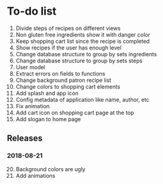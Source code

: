 To-do list
================================================================================

  1. Divide steps of recipes on different views
  4. Non gluten free ingredients show it with danger color
  5. Keep shopping cart list since the recipe is completed
  6. Show recipes if the user has enough level
  7. Change database structure to group by sets ingredients
  8. Change database structure to group by sets steps
 13. User model
 15. Extract errors on fields to functions
 16. Change background patron recipe list 
 18. Change colors to shopping cart elements
 19. Add splash and app icon
 21. Config metadata of application like name, author, etc
 22. Fix animation
 23. Add cart icon on shopping cart page at the top
 24. Add slogan to home page
 
Releases 
-------------------------------------------------------------------------------
 
### 2018-08-21
 20. Background colors are ugly
 17. Add animations
